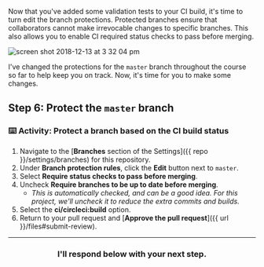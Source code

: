 Now that you've added some validation tests to your CI build, it's time to turn edit the branch protections. Protected branches ensure that collaborators cannot make irrevocable changes to specific branches. This also allows you to enable CI required status checks to pass before merging.

![screen shot 2018-12-13 at 3 32 04 pm](https://user-images.githubusercontent.com/6351798/49971616-4baa7780-feec-11e8-950e-cce1985531d9.png)

I've changed the protections for the `master` branch throughout the course so far to help keep you on track. Now, it's time for you to make some changes.

## Step 6: Protect the `master` branch

### :keyboard: Activity: Protect a branch based on the CI build status

1. Navigate to the [**Branches** section of the Settings]({{ repo }}/settings/branches) for this repository.
1. Under **Branch protection rules**, click the **Edit** button next to `master`.
1. Select **Require status checks to pass before merging**.
1. Uncheck **Require branches to be up to date before merging**.
    - _This is automatically checked, and can be a good idea. For this project, we'll uncheck it to reduce the extra commits and builds._
1. Select the **ci/circleci:build** option.
1. Return to your pull request and [**Approve the pull request**]({{ url }}/files#submit-review).

<hr>
<h3 align="center">I'll respond below with your next step.</h3>
